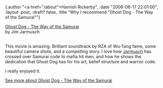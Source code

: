 {:author "<a href=\"/about\">Hamish Rickerby</a>", :date "2006-06-17 22:01:00", :layout :post, :draft? false, :title "Why I recommend \"Ghost Dog - The Way of the Samurai\""}

<div>
<div><a href="http://www.allconsuming.net/item/view/36301"><img src="http://images.amazon.com/images/P/B00005QCVX.01._SCTHUMBZZZ_.jpg" alt="" /></a></div>
<div><a href="http://www.allconsuming.net/item/view/36301">Ghost Dog - The Way of the Samurai</a></div>
<div>by Jim Jarmusch</div>
 
<div>

This movie is amazing.  Brilliant soundtrack by RZA of Wu-Tang fame, some beautiful camera shots, and a compelling story.  I love how <a href="http://www.43people.com/profile/view/114178">Jarmusch</a> has crossed over Samurai code to mafia hit men, and how he shows the dedication that Ghost Dog has for his art, belief structure and warrior code.

I really enjoyed it.

</div>
<div><a href="http://www.allconsuming.net/person/rickerbh/36301">
See more about Ghost Dog - The Way of the Samurai</a></div>
</div>

